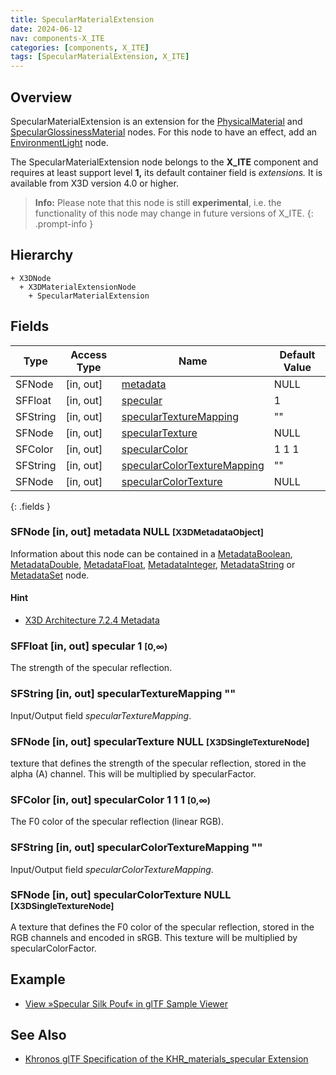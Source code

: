 ```yaml
---
title: SpecularMaterialExtension
date: 2024-06-12
nav: components-X_ITE
categories: [components, X_ITE]
tags: [SpecularMaterialExtension, X_ITE]
---
```

<style>
.post h3 {
   word-spacing: 0.2em;
}
</style>

## Overview

SpecularMaterialExtension is an extension for the [PhysicalMaterial](../../shape/physicalmaterial/) and [SpecularGlossinessMaterial](../specularglossinessmaterial/) nodes. For this node to have an effect, add an [EnvironmentLight](../../lighting/environmentlight) node.

The SpecularMaterialExtension node belongs to the **X_ITE** component and requires at least support level **1,** its default container field is *extensions.* It is available from X3D version 4.0 or higher.

>**Info:** Please note that this node is still **experimental**, i.e. the functionality of this node may change in future versions of X_ITE.
{: .prompt-info }

## Hierarchy

```
+ X3DNode
  + X3DMaterialExtensionNode
    + SpecularMaterialExtension
```

## Fields

| Type | Access Type | Name | Default Value |
| ---- | ----------- | ---- | ------------- |
| SFNode | \[in, out\] | [metadata](#sfnode-in-out-metadata-null-x3dmetadataobject) | NULL  |
| SFFloat | \[in, out\] | [specular](#sffloat-in-out-specular-1-0) | 1  |
| SFString | \[in, out\] | [specularTextureMapping](#sfstring-in-out-speculartexturemapping-) | "" |
| SFNode | \[in, out\] | [specularTexture](#sfnode-in-out-speculartexture-null-x3dsingletexturenode) | NULL  |
| SFColor | \[in, out\] | [specularColor](#sfcolor-in-out-specularcolor-1-1-1-0) | 1 1 1  |
| SFString | \[in, out\] | [specularColorTextureMapping](#sfstring-in-out-specularcolortexturemapping-) | "" |
| SFNode | \[in, out\] | [specularColorTexture](#sfnode-in-out-specularcolortexture-null-x3dsingletexturenode) | NULL  |
{: .fields }

### SFNode [in, out] **metadata** NULL <small>[X3DMetadataObject]</small>

Information about this node can be contained in a [MetadataBoolean](/x_ite/components/core/metadataboolean/), [MetadataDouble](/x_ite/components/core/metadatadouble/), [MetadataFloat](/x_ite/components/core/metadatafloat/), [MetadataInteger](/x_ite/components/core/metadatainteger/), [MetadataString](/x_ite/components/core/metadatastring/) or [MetadataSet](/x_ite/components/core/metadataset/) node.

#### Hint

- [X3D Architecture 7.2.4 Metadata](https://www.web3d.org/specifications/X3Dv4/ISO-IEC19775-1v4-IS/Part01/components/core.html#Metadata)

### SFFloat [in, out] **specular** 1 <small>[0,∞)</small>

The strength of the specular reflection.

### SFString [in, out] **specularTextureMapping** ""

Input/Output field *specularTextureMapping*.

### SFNode [in, out] **specularTexture** NULL <small>[X3DSingleTextureNode]</small>

 texture that defines the strength of the specular reflection, stored in the alpha (A) channel. This will be multiplied by specularFactor.

### SFColor [in, out] **specularColor** 1 1 1 <small>[0,∞)</small>

The F0 color of the specular reflection (linear RGB).

### SFString [in, out] **specularColorTextureMapping** ""

Input/Output field *specularColorTextureMapping*.

### SFNode [in, out] **specularColorTexture** NULL <small>[X3DSingleTextureNode]</small>

A texture that defines the F0 color of the specular reflection, stored in the RGB channels and encoded in sRGB. This texture will be multiplied by specularColorFactor.

## Example

- [View »Specular Silk Pouf« in glTF Sample Viewer](/x_ite/laboratory/gltf-sample-viewer/?url=SpecularSilkPouf)

## See Also

- [Khronos glTF Specification of the KHR_materials_specular Extension](https://github.com/KhronosGroup/glTF/tree/main/extensions/2.0/Khronos/KHR_materials_specular)

